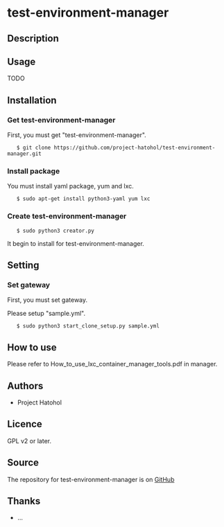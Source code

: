 # test-environment-manager

## Description

## Usage

TODO

## Installation

### Get test-environment-manager
First, you must get "test-environment-manager".

       $ git clone https://github.com/project-hatohol/test-environment-manager.git

### Install package

You must install yaml package, yum and lxc.

       $ sudo apt-get install python3-yaml yum lxc

### Create test-environment-manager

       $ sudo python3 creator.py

It begin to install for test-environment-manager.

## Setting

### Set gateway

First, you must set gateway.

Please setup "sample.yml".

       $ sudo python3 start_clone_setup.py sample.yml

## How to use

Please refer to How_to_use_lxc_container_manager_tools.pdf in manager.

## Authors

* Project Hatohol

## Licence

GPL v2 or later.

## Source

The repository for test-environment-manager is on
[GitHub](https://github.com/project-hatohol/test-environment-manager)

## Thanks

* ...
